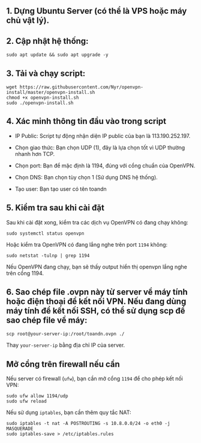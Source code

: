 ## 1. Dựng Ubuntu Server (có thể là VPS hoặc máy chủ vật lý).

## 2. Cập nhật hệ thống:

```
sudo apt update && sudo apt upgrade -y
```

## 3. Tải và chạy script:

```
wget https://raw.githubusercontent.com/Nyr/openvpn-install/master/openvpn-install.sh
chmod +x openvpn-install.sh
sudo ./openvpn-install.sh
```

## 4. Xác minh thông tin đầu vào trong script

- IP Public: Script tự động nhận diện IP public của bạn là 113.190.252.197.

- Chọn giao thức: Bạn chọn UDP (1), đây là lựa chọn tốt vì UDP thường nhanh hơn TCP.

- Chọn port: Bạn để mặc định là 1194, đúng với cổng chuẩn của OpenVPN.

- Chọn DNS: Bạn chọn tùy chọn 1 (Sử dụng DNS hệ thống).

- Tạo user: Bạn tạo user có tên toandn

## 5. Kiểm tra sau khi cài đặt

Sau khi cài đặt xong, kiểm tra các dịch vụ OpenVPN có đang chạy không:

```
sudo systemctl status openvpn
```

Hoặc kiểm tra OpenVPN có đang lắng nghe trên port `1194` không:

```
sudo netstat -tulnp | grep 1194
```

Nếu OpenVPN đang chạy, bạn sẽ thấy output hiển thị openvpn lắng nghe trên cổng 1194.

## 6. Sao chép file .ovpn này từ server về máy tính hoặc điện thoại để kết nối VPN. Nếu đang dùng máy tính để kết nối SSH, có thể sử dụng scp để sao chép file về máy:

```
scp root@your-server-ip:/root/toandn.ovpn ./
```

Thay `your-server-ip` bằng địa chỉ IP của server.


Mở cổng trên firewall nếu cần
---------------

Nếu server có firewall (`ufw`), bạn cần mở cổng `1194` để cho phép kết nối VPN:

```
sudo ufw allow 1194/udp
sudo ufw reload
```

Nếu sử dụng `iptables`, bạn cần thêm quy tắc NAT:

```
sudo iptables -t nat -A POSTROUTING -s 10.8.0.0/24 -o eth0 -j MASQUERADE
sudo iptables-save > /etc/iptables.rules
```












